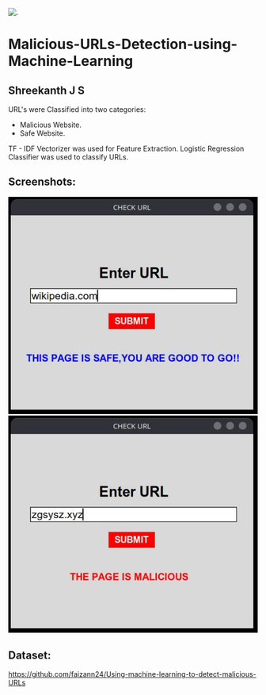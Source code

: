![.](https://img.shields.io/badge/Status%20-Completed-red)

# Malicious-URLs-Detection-using-Machine-Learning
## Shreekanth J S

URL's were Classified into two categories:
* Malicious Website.
* Safe Website.

TF - IDF Vectorizer was used for Feature Extraction.
Logistic Regression Classifier was used to classify URLs.

## Screenshots:
![](/images/screenshot_1.jpg)
![](/images/Screenshot_2.jpg)

## Dataset:
https://github.com/faizann24/Using-machine-learning-to-detect-malicious-URLs
